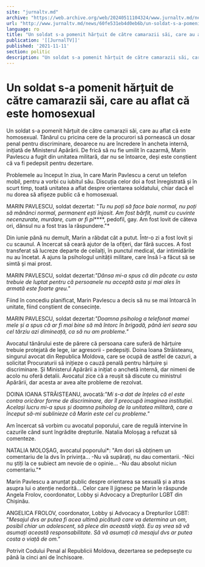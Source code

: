 ```yaml
---
site: "jurnaltv.md"
archive: "https://web.archive.org/web/20240511104324/www.jurnaltv.md/news/60fe531eb4d0eb6b/un-soldat-s-a-pomenit-hartuit-de-catre-camarazii-sai-care-au-aflat-ca-este-homosexual.html"
url: "http://www.jurnaltv.md/news/60fe531eb4d0eb6b/un-soldat-s-a-pomenit-hartuit-de-catre-camarazii-sai-care-au-aflat-ca-este-homosexual.html"
language: ro
title: "Un soldat s-a pomenit hărțuit de către camarazii săi, care au aflat că este homosexual"
publication: '[[JurnalTV]]'
published: '2021-11-11'
section: politic
description: "Un soldat s-a pomenit hărțuit de către camarazii săi, care au aflat că este homosexual. Tânărul cu pricina cere de la procurori să pornească un dosar penal pentru discriminare, deoarece nu are încredere în ancheta internă, inițiată de Ministerul Apărării. De frică să nu fie umilit în cazarmă, Marin Pavlescu a fugit din unitatea militară, dar nu se întoarce, deși este conștient că va fi pedepsit pentru dezertare."
---
```


# Un soldat s-a pomenit hărțuit de către camarazii săi, care au aflat că este homosexual

Un soldat s-a pomenit hărțuit de către camarazii săi, care au aflat că este homosexual. Tânărul cu pricina cere de la procurori să pornească un dosar penal pentru discriminare, deoarece nu are încredere în ancheta internă, inițiată de Ministerul Apărării. De frică să nu fie umilit în cazarmă, Marin Pavlescu a fugit din unitatea militară, dar nu se întoarce, deși este conștient că va fi pedepsit pentru dezertare.

Problemele au început în ziua, în care Marin Pavlescu a cerut un telefon mobil, pentru a vorbi cu iubitul său. Discuția celor doi a fost înregistrată și în scurt timp, toată unitatea a aflat despre orientarea soldatului, chiar dacă el nu dorea să afișeze public că e homosexual.

MARIN PAVLESCU, soldat dezertat: "*Tu nu poți să face baie normal, nu poți să mănânci normal, permanent ești înjosit. Am fost bârfit, numit cu cuvinte necenzurate, murdare, cum ar fi pi*****, pedofil, gay. Am fost lovit de câteva ori, dânsul nu a fost tras la răspundere."*

Din iunie până nu demult, Marin a răbdat cât a putut. Într-o zi a fost lovit și cu scaunul. A încercat să ceară ajutor de la ofițeri, dar fără succes. A fost transferat să lucreze departe de ceilalți, în punctul medical, dar intimidările nu au încetat. A ajuns la psihologul unității militare, care însă l-a făcut să se simtă și mai prost.

MARIN PAVLESCU, soldat dezertat:*"Dânsa mi-a spus că din păcate cu asta trebuie de luptat pentru că persoanele nu acceptă asta și mai ales în armată este foarte greu."*

Fiind în concediu planificat, Marin Pavlescu a decis să nu se mai întoarcă în unitate, fiind conștient de consecințe.

MARIN PAVLESCU, soldat dezertat:*"Doamna psiholog a telefonat mamei mele și a spus că ar fi mai bine să mă întorc în brigadă, până ieri seara sau cel târziu azi dimineață, ca să nu am probleme."*

Avocatul tânărului este de părere că persoana care suferă de hărțuire trebuie protejată de lege, iar agresorii - pedepsiți. Doina Ioana Străisteanu, singurul avocat din Republica Moldova, care se ocupă de astfel de cazuri, a solicitat Procuraturii să inițieze o cauză penală pentru hărțuire și discriminare. Și Ministerul Apărării a inițiat o anchetă internă, dar nimeni de acolo nu oferă detalii. Avocatul zice că a reușit să discute cu ministrul Apărării, dar acesta ar avea alte probleme de rezolvat.

DOINA IOANA STRĂISTEANU, avocată:*"Mi s-a dat de înțeles că el este contra oricăror forme de discriminare, dar îl preocupă imaginea instituției. Același lucru mi-a spus și doamna psiholog de la unitatea militară, care a început să-mi sublinieze că Marin este cel cu probleme."*

Am încercat să vorbim cu avocatul poporului, care de regulă intervine în cazurile când sunt îngrădite drepturile. Natalia Moloșag a refuzat să comenteze.

NATALIA MOLOȘAG, avocatul poporului*: "Am dori să obținem un comentariu de la dvs în privința... -Nu vă supărați, nu dau comentarii. -Nici nu știți la ce subiect am nevoie de o opinie... -Nu dau absolut niciun comentariu."*

Marin Pavlescu a anunțat public despre orientarea sa sexuală și a atras asupra lui o atenție nedorită... Celor care îl jignesc pe Marin le răspunde Angela Frolov, coordonator, Lobby și Advocacy a Drepturilor LGBT din Chișinău.

ANGELICA FROLOV, coordonator, Lobby și Advocacy a Drepturilor LGBT: "*Mesajul dvs ar putea fi acea ultimă picătură care va determina un om, posibil chiar un adolescent, să plece din această viață. Eu aș vrea să vă asumați această responsabilitate. Să vă asumați că mesajul dvs ar putea costa o viață de om."*

Potrivit Codului Penal al Republicii Moldova, dezertarea se pedepseşte cu până la cinci ani de închisoare.